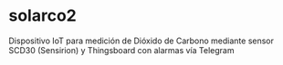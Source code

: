 # solarco2
Dispositivo IoT para medición de Dióxido de Carbono mediante sensor SCD30 (Sensirion) y Thingsboard con alarmas vía Telegram
